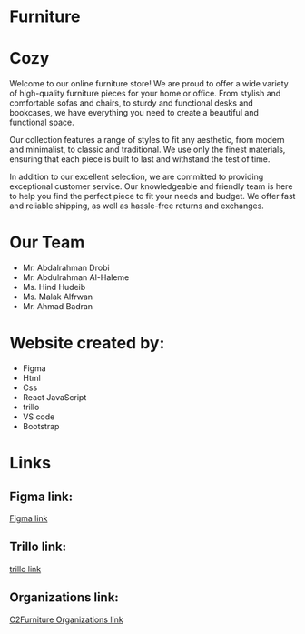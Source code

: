 # Furniture

# Cozy

Welcome to our online furniture store! We are proud to offer a wide variety of high-quality furniture pieces for your home or office. From stylish and comfortable sofas and chairs, to sturdy and functional desks and bookcases, we have everything you need to create a beautiful and functional space.

Our collection features a range of styles to fit any aesthetic, from modern and minimalist, to classic and traditional. We use only the finest materials, ensuring that each piece is built to last and withstand the test of time.

In addition to our excellent selection, we are committed to providing exceptional customer service. Our knowledgeable and friendly team is here to help you find the perfect piece to fit your needs and budget. We offer fast and reliable shipping, as well as hassle-free returns and exchanges.

# Our Team

- Mr. Abdalrahman Drobi
- Mr. Abdulrahman Al-Haleme
- Ms. Hind Hudeib
- Ms. Malak Alfrwan
- Mr. Ahmad Badran

# Website created by:

- Figma
- Html
- Css
- React JavaScript
- trillo
- VS code
- Bootstrap

# Links

## Figma link:

[Figma link](https://www.figma.com/file/ciGri4pposAldVSVnmCIYf/Furniture?type=design&t=gvCndC0R6UkhvhED-6)

## Trillo link:

[trillo link](https://trello.com/b/RySfiVTB/c3-react-project)

## Organizations link:

[C2Furniture Organizations link](https://github.com/C2Furniture)
